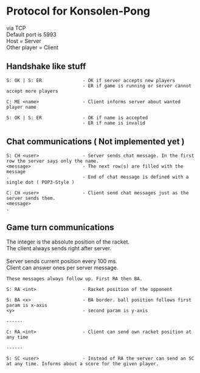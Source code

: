 # Protocol for Konsolen-Pong

via TCP<br>
Default port is 5993<br>
Host = Server<br>
Other player = Client<br>

## Handshake like stuff

```
S: OK | S: ER				- OK if server accepts new players 
							- ER if game is running or server cannot accept more players

C: ME <name>				- Client informs server about wanted player name

S: OK | S: ER				- OK if name is accepted
							- ER if name is invalid
```

## Chat communications ( Not implemented yet )

```
S: CH <user>				- Server sends chat message. In the first row the server says only the name.
<message>					- The next row(s) are filled with the message
.							- End of chat message is defined with a single dot ( POP3-Style )

C: CH <user>				- Client send chat messages just as the server sends them.
<message>
.
```

## Game turn communications
The integer is the absolute position of the racket.<br>
The client always sends right after server.<br>
<br>
Server sends current position every 100 ms.<br>
Client can answer ones per server message.<br>

```
These messages always follow up. First RA then BA.

S: RA <int>					- Racket position of the opponent

S: BA <x>					- BA border. ball position follows first param is x-axis
<y>							- second param is y-axis

------

C: RA <int>					- Client can send own racket position at any time

------

S: SC <user>				- Instead of RA the server can send an SC at any time. Informs about a score for the given player.
```